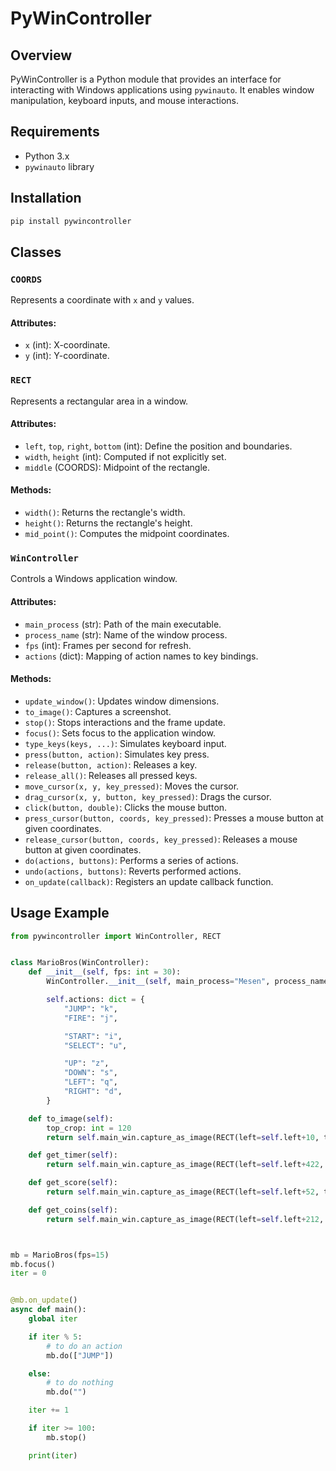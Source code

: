# PyWinController

## Overview
PyWinController is a Python module that provides an interface for interacting with Windows applications using `pywinauto`. It enables window manipulation, keyboard inputs, and mouse interactions.

## Requirements
- Python 3.x
- `pywinauto` library

## Installation
```sh
pip install pywincontroller
```

## Classes

### `COORDS`
Represents a coordinate with `x` and `y` values.
#### Attributes:
- `x` (int): X-coordinate.
- `y` (int): Y-coordinate.

### `RECT`
Represents a rectangular area in a window.
#### Attributes:
- `left`, `top`, `right`, `bottom` (int): Define the position and boundaries.
- `width`, `height` (int): Computed if not explicitly set.
- `middle` (COORDS): Midpoint of the rectangle.
#### Methods:
- `width()`: Returns the rectangle's width.
- `height()`: Returns the rectangle's height.
- `mid_point()`: Computes the midpoint coordinates.

### `WinController`
Controls a Windows application window.
#### Attributes:
- `main_process` (str): Path of the main executable.
- `process_name` (str): Name of the window process.
- `fps` (int): Frames per second for refresh.
- `actions` (dict): Mapping of action names to key bindings.

#### Methods:
- `update_window()`: Updates window dimensions.
- `to_image()`: Captures a screenshot.
- `stop()`: Stops interactions and the frame update.
- `focus()`: Sets focus to the application window.
- `type_keys(keys, ...)`: Simulates keyboard input.
- `press(button, action)`: Simulates key press.
- `release(button, action)`: Releases a key.
- `release_all()`: Releases all pressed keys.
- `move_cursor(x, y, key_pressed)`: Moves the cursor.
- `drag_cursor(x, y, button, key_pressed)`: Drags the cursor.
- `click(button, double)`: Clicks the mouse button.
- `press_cursor(button, coords, key_pressed)`: Presses a mouse button at given coordinates.
- `release_cursor(button, coords, key_pressed)`: Releases a mouse button at given coordinates.
- `do(actions, buttons)`: Performs a series of actions.
- `undo(actions, buttons)`: Reverts performed actions.
- `on_update(callback)`: Registers an update callback function.


## Usage Example
```python
from pywincontroller import WinController, RECT


class MarioBros(WinController):
    def __init__(self, fps: int = 30):
        WinController.__init__(self, main_process="Mesen", process_name="Mesen - Super Mario Bros. (Europe) (Rev A)", fps=fps)

        self.actions: dict = {
            "JUMP": "k",
            "FIRE": "j",

            "START": "i",
            "SELECT": "u",

            "UP": "z",
            "DOWN": "s",
            "LEFT": "q",
            "RIGHT": "d",
        }

    def to_image(self):
        top_crop: int = 120
        return self.main_win.capture_as_image(RECT(left=self.left+10, top=self.top+top_crop, width=self.width-30, height=self.height-top_crop-20))

    def get_timer(self):
        return self.main_win.capture_as_image(RECT(left=self.left+422, top=self.top+101, width=50, height=18))

    def get_score(self):
        return self.main_win.capture_as_image(RECT(left=self.left+52, top=self.top+101, width=102, height=18))

    def get_coins(self):
        return self.main_win.capture_as_image(RECT(left=self.left+212, top=self.top+101, width=38, height=18))



mb = MarioBros(fps=15)
mb.focus()
iter = 0


@mb.on_update()
async def main():
    global iter

    if iter % 5:
        # to do an action
        mb.do(["JUMP"])

    else:
        # to do nothing
        mb.do("")

    iter += 1

    if iter >= 100:
        mb.stop()

    print(iter)
```

